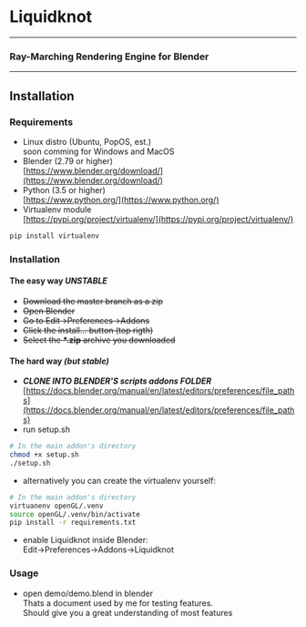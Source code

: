 # Liquidknot
---
### Ray-Marching Rendering Engine for Blender
---
## Installation
### Requirements
- Linux distro (Ubuntu, PopOS, est.)  
soon comming for Windows and MacOS
- Blender (2.79 or higher)  
[https://www.blender.org/download/](https://www.blender.org/download/)
- Python (3.5 or higher)  
[https://www.python.org/](https://www.python.org/)
- Virtualenv module  
[https://pypi.org/project/virtualenv/](https://pypi.org/project/virtualenv/)
```bash
pip install virtualenv
```
### Installation
#### The easy way **_UNSTABLE_**
- ~~Download the master branch as a zip~~
- ~~Open Blender~~
- ~~Go to Edit->Preferences->Addons~~
- ~~Click the install... button (top rigth)~~
- ~~Select the __*.zip__ archive you downloaded~~
#### The hard way _(but stable)_
- **_CLONE INTO BLENDER'S scripts addons FOLDER_**  
[https://docs.blender.org/manual/en/latest/editors/preferences/file_paths](https://docs.blender.org/manual/en/latest/editors/preferences/file_paths)
- run setup.sh
```bash
# In the main addon's directory
chmod +x setup.sh 
./setup.sh
```
- alternatively you can create the virtualenv yourself:
```bash
# In the main addon's directory
virtuanenv openGL/.venv
source openGL/.venv/bin/activate
pip install -r requirements.txt
```
- enable Liquidknot inside Blender:  
Edit->Preferences->Addons->Liquidknot
### Usage
- open demo/demo.blend in blender  
Thats a document used by me for testing features.  
Should give you a great understanding of most features
